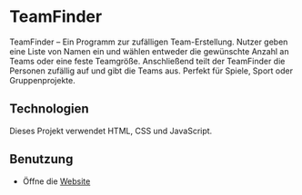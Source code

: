 # TeamFinder
TeamFinder – Ein Programm zur zufälligen Team-Erstellung. Nutzer geben eine Liste von Namen ein und wählen entweder die gewünschte Anzahl an Teams oder eine feste Teamgröße. Anschließend teilt der TeamFinder die Personen zufällig auf und gibt die Teams aus. Perfekt für Spiele, Sport oder Gruppenprojekte.
## Technologien
Dieses Projekt verwendet HTML, CSS und JavaScript.
## Benutzung
- Öffne die [Website](https://nils-programmierer.github.io/TeamFinder/)
